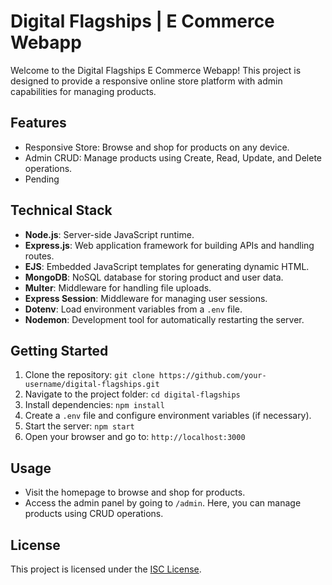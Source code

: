 # Digital Flagships | E Commerce Webapp

Welcome to the Digital Flagships E Commerce Webapp! This project is designed to provide a responsive online store platform with admin capabilities for managing products.

## Features

- Responsive Store: Browse and shop for products on any device.
- Admin CRUD: Manage products using Create, Read, Update, and Delete operations.
- Pending
  
## Technical Stack

- **Node.js**: Server-side JavaScript runtime.
- **Express.js**: Web application framework for building APIs and handling routes.
- **EJS**: Embedded JavaScript templates for generating dynamic HTML.
- **MongoDB**: NoSQL database for storing product and user data.
- **Multer**: Middleware for handling file uploads.
- **Express Session**: Middleware for managing user sessions.
- **Dotenv**: Load environment variables from a `.env` file.
- **Nodemon**: Development tool for automatically restarting the server.

## Getting Started

1. Clone the repository: `git clone https://github.com/your-username/digital-flagships.git`
2. Navigate to the project folder: `cd digital-flagships`
3. Install dependencies: `npm install`
4. Create a `.env` file and configure environment variables (if necessary).
5. Start the server: `npm start`
6. Open your browser and go to: `http://localhost:3000`

## Usage

- Visit the homepage to browse and shop for products.
- Access the admin panel by going to `/admin`. Here, you can manage products using CRUD operations.

## License

This project is licensed under the [ISC License](LICENSE).

